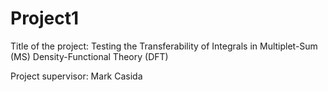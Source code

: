 # Project1

 Title of the project:
 Testing the Transferability of Integrals in Multiplet-Sum (MS) Density-Functional Theory (DFT)

 Project supervisor: Mark Casida

